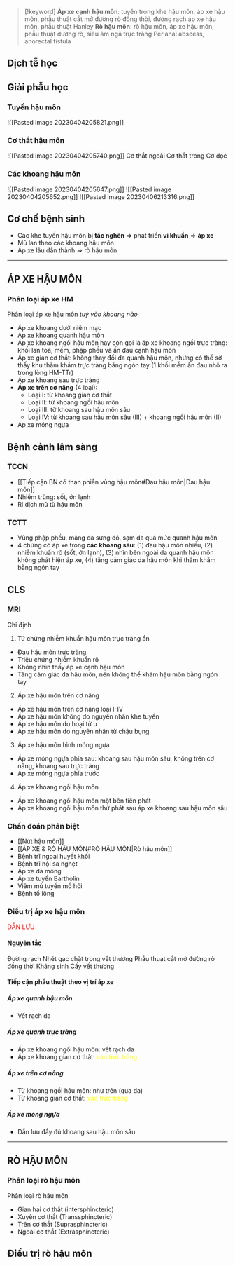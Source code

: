 > [!keyword]
> **Áp xe cạnh hậu môn**: tuyến trong khe hậu môn, áp xe hậu môn, phẫu thuật cắt mở đường rò đồng thời, đường rạch áp xe hậu môn, phẫu thuật Hanley
> **Rò hậu môn**: rò hậu môn, áp xe hậu môn, phẫu thuật đường rò, siêu âm ngả trực tràng
> Perianal abscess, anorectal fistula

## Dịch tễ học
## Giải phẫu học
### Tuyến hậu môn
![[Pasted image 20230404205821.png]]
### Cơ thắt hậu môn
![[Pasted image 20230404205740.png]]
Cơ thắt ngoài
Cơ thắt trong
Cơ dọc 
### Các khoang hậu môn
![[Pasted image 20230404205647.png]]
![[Pasted image 20230404205652.png]]
![[Pasted image 20230406213316.png]]
## Cơ chế bệnh sinh 
- Các khe tuyến hậu môn bị **tắc nghẽn** => phát triển **vi khuẩn** => **áp xe**
- Mủ lan theo các khoang hậu môn
- Áp xe lâu dần thành => rò hậu môn
---

## ÁP XE HẬU MÔN
### Phân loại áp xe HM
Phân loại áp xe hậu môn *tuỳ vào khoang nào*
- Áp xe khoang dưới niêm mạc
- Áp xe khoang quanh hậu môn
- Áp xe khoang ngồi hậu môn hay còn gọi là áp xe khoang ngồi trực tràng: khối lan toả, mềm, phập phều và ấn đau cạnh hậu môn
- Áp xe gian cơ thắt: không thay đổi da quanh hậu môn, nhưng có thể sờ thấy khu thăm khám trực tràng bằng ngón tay (1 khối mềm ấn đau nhô ra trong lòng HM-TTr)
- Áp xe khoang sau trực tràng
- **Áp xe trên cơ nâng** (4 loại):
	- Loại I: từ khoang gian cơ thắt
	- Loại II: từ khoang ngồi hậu môn
	- Loại III: từ khoang sau hậu môn sâu
	- Loại IV: từ khoang sau hậu môn sâu (III) + khoang ngồi hậu môn (II)
- Áp xe móng ngựa
## Bệnh cảnh lâm sàng
### TCCN
- [[Tiếp cận BN có than phiền vùng hậu môn#Đau hậu môn|Đau hậu môn]]
- Nhiễm trùng: sốt, ớn lạnh
- Rỉ dịch mủ từ hậu môn

### TCTT
- Vùng phập phều, mảng da sưng đỏ, sạm da quá mức quanh hậu môn
- 4 chứng có áp xe trong **các khoang sâu**: (1) đau hậu môn nhiều, (2) nhiễm khuẩn rõ (sốt, ớn lạnh), (3) nhìn bên ngoài da quanh hậu môn không phát hiện áp xe, (4) tăng cảm giác da hậu môn khi thăm khắm bằng ngón tay
## CLS
### MRI 
Chỉ định
1. Tứ chứng nhiễm khuẩn hậu môn trực tràng ẩn
- Đau hậu môn trực tràng
- Triệu chứng nhiễm khuẩn rõ
- Không nhìn thấy áp xe cạnh hậu môn
- Tăng cảm giác da hậu môn, nên không thể khám hậu môn bằng ngón tay
2. Áp xe hậu môn trên cơ nâng
- Áp xe hậu môn trên cơ nâng loại I-IV
- Áp xe hậu môn không do nguyên nhân khe tuyến
- Áp xe hậu môn do hoại tử u
- Áp xe hậu môn do nguyên nhân từ chậu bụng
3. Áp xe hậu môn hình móng ngựa
- Áp xe móng ngựa phía sau: khoang sau hậu môn sâu, không trên cơ nâng, khoang sau trực tràng
- Áp xe móng ngựa phía trước
4. Áp xe khoang ngồi hậu môn
- Áp xe khoang ngồi hậu môn một bên tiên phát
- Áp xe khoang ngồi hậu môn thứ phát sau áp xe khoang sau hậu môn sâu
### Chẩn đoán phân biệt
- [[Nứt hậu môn]]
- [[ÁP XE & RÒ HẬU MÔN#RÒ HẬU MÔN|Rò hậu môn]]
- Bệnh trĩ ngoại huyết khối
- Bệnh trĩ nội sa nghẹt
- Áp xe da mông
- Áp xe tuyến Bartholin
- Viêm mủ tuyến mồ hôi
- Bệnh tổ lông

### Điều trị áp xe hậu môn
<font color="red">DẪN LƯU</font>
#### Nguyên tắc
Đường rạch
Nhét gạc chặt trong vết thương
Phẫu thuạt cắt mở đường rò đồng thời
Kháng sinh
Cấy vết thương

#### Tiếp cận phẫu thuật theo vị trí áp xe
##### Áp xe quanh hậu môn
- Vết rạch da
##### Áp xe quanh trực tràng
- Áp xe khoang ngồi hậu môn: vết rạch da
- Áp xe khoang gian cơ thắt: <font color="yellow">vào trực tràng</font>
##### Áp xe trên cơ nâng
- Từ khoang ngồi hậu môn: như trên (qua da)
- Từ khoang gian cơ thắt: <font color="yellow">vào trực tràng</font>
##### Áp xe móng ngựa
- Dẫn lưu đầy đủ khoang sau hậu môn sâu
---

## RÒ HẬU MÔN
### Phân loại rò hậu môn
Phân loại rò hậu môn 
- Gian hai cơ thắt (intersphincteric)
- Xuyên cơ thắt (Transsphincteric)
- Trên cơ thắt (Suprasphincteric)
- Ngoài cơ thắt (Extrasphincteric)


## Điều trị rò hậu môn
